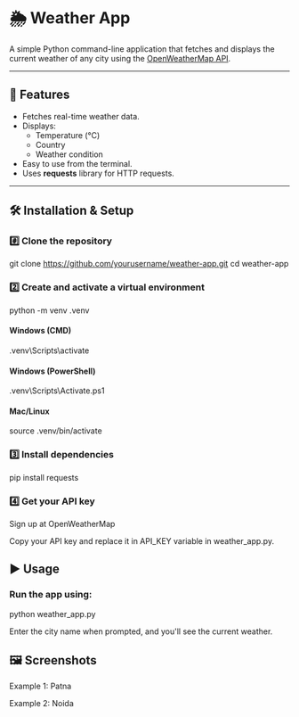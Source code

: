 # 🌦 Weather App

A simple Python command-line application that fetches and displays the current weather of any city using the [OpenWeatherMap API](https://openweathermap.org/).

---

## 📌 Features
- Fetches real-time weather data.
- Displays:
  - Temperature (°C)
  - Country
  - Weather condition
- Easy to use from the terminal.
- Uses **requests** library for HTTP requests.

---

## 🛠 Installation & Setup

### #️⃣ Clone the repository
git clone https://github.com/yourusername/weather-app.git
cd weather-app

### 2️⃣ Create and activate a virtual environment
python -m venv .venv
#### Windows (CMD)
.venv\Scripts\activate
#### Windows (PowerShell)
.venv\Scripts\Activate.ps1
#### Mac/Linux
source .venv/bin/activate

### 3️⃣ Install dependencies
pip install requests

### 4️⃣ Get your API key

Sign up at OpenWeatherMap

Copy your API key and replace it in API_KEY variable in weather_app.py.

## ▶ Usage

### Run the app using:

python weather_app.py

Enter the city name when prompted, and you'll see the current weather.

## 🖼 Screenshots

Example 1: Patna

Example 2: Noida


